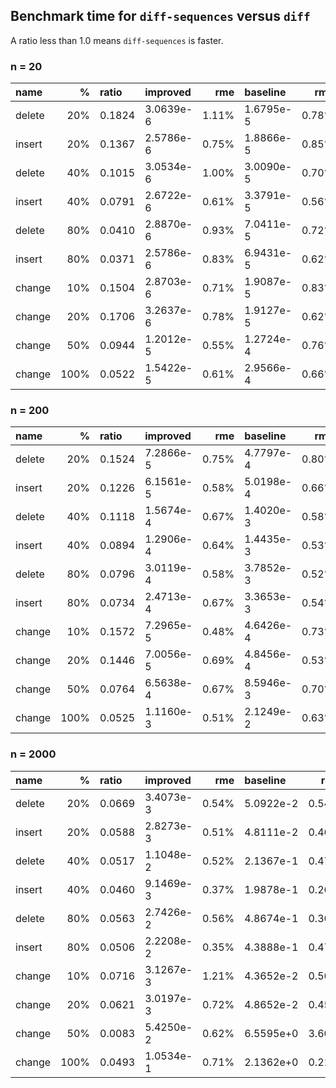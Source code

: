## Benchmark time for `diff-sequences` versus `diff`

A ratio less than 1.0 means `diff-sequences` is faster.

### n = 20

| name | % | ratio | improved | rme | baseline | rme |
| :--- | ---: | :--- | :--- | ---: | :--- | ---: |
| delete | 20% | 0.1824 | 3.0639e-6 | 1.11% | 1.6795e-5 | 0.78% |
| insert | 20% | 0.1367 | 2.5786e-6 | 0.75% | 1.8866e-5 | 0.85% |
| delete | 40% | 0.1015 | 3.0534e-6 | 1.00% | 3.0090e-5 | 0.70% |
| insert | 40% | 0.0791 | 2.6722e-6 | 0.61% | 3.3791e-5 | 0.56% |
| delete | 80% | 0.0410 | 2.8870e-6 | 0.93% | 7.0411e-5 | 0.72% |
| insert | 80% | 0.0371 | 2.5786e-6 | 0.83% | 6.9431e-5 | 0.62% |
| change | 10% | 0.1504 | 2.8703e-6 | 0.71% | 1.9087e-5 | 0.83% |
| change | 20% | 0.1706 | 3.2637e-6 | 0.78% | 1.9127e-5 | 0.62% |
| change | 50% | 0.0944 | 1.2012e-5 | 0.55% | 1.2724e-4 | 0.76% |
| change | 100% | 0.0522 | 1.5422e-5 | 0.61% | 2.9566e-4 | 0.66% |

### n = 200

| name | % | ratio | improved | rme | baseline | rme |
| :--- | ---: | :--- | :--- | ---: | :--- | ---: |
| delete | 20% | 0.1524 | 7.2866e-5 | 0.75% | 4.7797e-4 | 0.80% |
| insert | 20% | 0.1226 | 6.1561e-5 | 0.58% | 5.0198e-4 | 0.66% |
| delete | 40% | 0.1118 | 1.5674e-4 | 0.67% | 1.4020e-3 | 0.58% |
| insert | 40% | 0.0894 | 1.2906e-4 | 0.64% | 1.4435e-3 | 0.53% |
| delete | 80% | 0.0796 | 3.0119e-4 | 0.58% | 3.7852e-3 | 0.52% |
| insert | 80% | 0.0734 | 2.4713e-4 | 0.67% | 3.3653e-3 | 0.54% |
| change | 10% | 0.1572 | 7.2965e-5 | 0.48% | 4.6426e-4 | 0.73% |
| change | 20% | 0.1446 | 7.0056e-5 | 0.69% | 4.8456e-4 | 0.53% |
| change | 50% | 0.0764 | 6.5638e-4 | 0.67% | 8.5946e-3 | 0.70% |
| change | 100% | 0.0525 | 1.1160e-3 | 0.51% | 2.1249e-2 | 0.63% |

### n = 2000

| name | % | ratio | improved | rme | baseline | rme |
| :--- | ---: | :--- | :--- | ---: | :--- | ---: |
| delete | 20% | 0.0669 | 3.4073e-3 | 0.54% | 5.0922e-2 | 0.54% |
| insert | 20% | 0.0588 | 2.8273e-3 | 0.51% | 4.8111e-2 | 0.46% |
| delete | 40% | 0.0517 | 1.1048e-2 | 0.52% | 2.1367e-1 | 0.47% |
| insert | 40% | 0.0460 | 9.1469e-3 | 0.37% | 1.9878e-1 | 0.26% |
| delete | 80% | 0.0563 | 2.7426e-2 | 0.56% | 4.8674e-1 | 0.36% |
| insert | 80% | 0.0506 | 2.2208e-2 | 0.35% | 4.3888e-1 | 0.47% |
| change | 10% | 0.0716 | 3.1267e-3 | 1.21% | 4.3652e-2 | 0.56% |
| change | 20% | 0.0621 | 3.0197e-3 | 0.72% | 4.8652e-2 | 0.45% |
| change | 50% | 0.0083 | 5.4250e-2 | 0.62% | 6.5595e+0 | 3.60% |
| change | 100% | 0.0493 | 1.0534e-1 | 0.71% | 2.1362e+0 | 0.21% |

